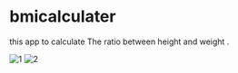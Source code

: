 # bmicalculater

this app to calculate The ratio between height and weight .

![1](https://user-images.githubusercontent.com/52583744/83102055-f8ae8b00-a0b3-11ea-9e00-b3fb1474eb9d.jpeg)
![2](https://user-images.githubusercontent.com/52583744/83102060-f9dfb800-a0b3-11ea-8d5f-14390a01c533.jpeg)
